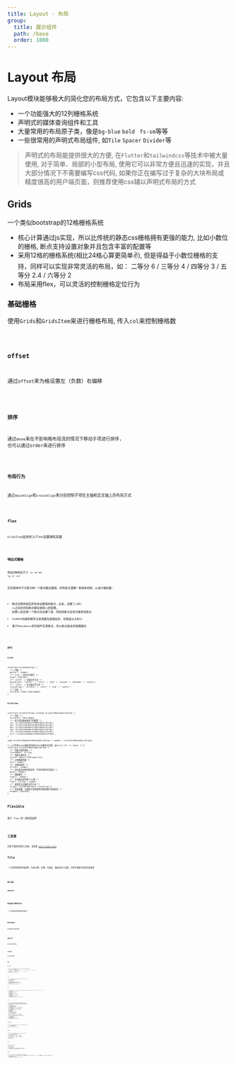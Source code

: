 ```yaml
---
title: Layout - 布局
group:
  title: 展示组件
  path: /base
  order: 1000
---
```


# Layout 布局

Layout模块能够极大的简化您的布局方式，它包含以下主要内容:

* 一个功能强大的12列栅格系统
* 声明式的媒体查询组件和工具
* 大量常用的布局原子类，像是`bg-blue` `bold `  `fs-sm`等等
* 一些很常用的声明式布局组件, 如`Tile` `Spacer` `Divider`等

> 声明式的布局能提供很大的方便, 在`Flutter`和`tailwindcss`等技术中被大量使用, 对于简单、局部的小型布局, 使用它可以非常方便且迅速的实现，并且大部分情况下不需要编写css代码,
> 如果你正在编写过于复杂的大块布局或精度很高的用户端页面，则推荐使用css辅以声明式布局的方式


## Grids

一个类似bootstrap的12格栅格系统

* 核心计算通过js实现，所以比传统的静态css栅格拥有更强的能力, 比如小数位的栅格, 断点支持设置对象并且包含丰富的配置等
* 采用12格的栅格系统(相比24格心算更简单✌), 但是得益于小数位栅格的支持，同样可以实现非常灵活的布局，如： 二等分 6 / 三等分 4 / 四等分 3 / 五等分 2.4 / 六等分 2
* 布局采用flex，可以灵活的控制栅格定位行为

### 基础栅格

使用`Grids`和`GridsItem`来进行栅格布局, 传入`col`来控制栅格数

<code src="./grids/base.tsx" />

### offset

通过`offset`来为格设置左（负数）右偏移

<code src="./grids/offset.tsx" />

### 排序

通过`move`来在不影响格布局流的情况下移动子项进行排序, 也可以通过order来进行排序

<code src="./grids/order.tsx" />

### 布局行为

通过`mainAlign`和`crossAlign`来分别控制子项在主轴和交叉轴上的布局方式

<code src="./grids/layouts.tsx" />


### flex

`GridsItem`支持传入flex设置弹性系数

<code src="./grids/flex.tsx" />

### 响应式栅格

预设6种响应尺寸 `xs` `sm` `md` `lg` `xl` `xxl`

实际使用时不可能为每一个断点都设置值，所有断点遵循一套继承机制，以减少编码量: 

* 断点会影响其后所有未设置值的断点，比如，设置了`xs`时, `xs`之后的所有断点都会继承`xs`的配置, 如果`xs`后任意一个断点也设置了值，则后续断点会改为继承该断点
* hidden的继承顺序与其他属性是相反的，也就是从大到小
* 基于`MediaQuery`系列组件实现断点，所以断点是支持容器级的

<code src="./grids/mediaQuery.tsx" />

### API

**`Grids`**

```tsx
interface GridsRowProps {
  /** 间隔 */
  gutter?: number;
  /** true | 是否允许换行 */
  wrap?: boolean;
  /** 'start' | 主轴对齐方式 */
  mainAlign?: 'center' | 'start' | 'end' | 'around' | 'between' | 'evenly';
  /** 'start' | 交叉轴对齐方式 */
  crossAlign?: 'stretch' | 'start' | 'end' | 'center';
  /** 内容 */
  children: React.ReactNode;
}
```

**`GridsItem`**

```tsx
interface GridsColProps extends GridsColMediaQueryProps {
  /** 内容 */
  children?: ReactNode;
  /** 处于特定媒体类型下的配置 */
  xs?: GridsColNumberOrMediaQueryProps;
  sm?: GridsColNumberOrMediaQueryProps;
  md?: GridsColNumberOrMediaQueryProps;
  lg?: GridsColNumberOrMediaQueryProps;
  xl?: GridsColNumberOrMediaQueryProps;
  xxl?: GridsColNumberOrMediaQueryProps;
}

type GridsColNumberOrMediaQueryProps = number | GridsColMediaQueryProps;

// 以下所有props都支持在断点中以对象形式设置，如xs={{ col: 5, move: 2 }}
interface GridsColMediaQueryProps {
  /** 包裹元素的类名 */
  className?: string;
  /** 包裹元素样式 */
  style?: React.CSSProperties;
  /** 占用栅格列数 */
  col?: number;
  /** 左侧间隔列 */
  offset?: number;
  /** 向左或向右移动指定列，不会影响原有文档流 */
  move?: number;
  /** 控制顺序 */
  order?: number;
  /** 手动指定该列的flex值 */
  flex?: string | number;
  /** 该项在交叉轴的对齐方式 */
  align?: FlexWrapProps['crossAlign'];
  /** 是否隐藏, 此属性与其他属性的继承顺序是相反的 */
  hidden?: boolean;
}
```


## Flexible

基于 flex 的一组布局组件

<code src="./flexDemo.tsx" />

## 工具类

内置了很多常用的工具类, 请查收 [util-class.scss](https://github.com/Iixianjie/sass-stater/blob/master/base/util-class.scss)

## Tile

一个非常常用的布局组件，包含左侧、右侧、内容区、描述区四个位置，可用于很多常见的布局场景

<code src="./tileDemo.tsx" />

## Grid

网格布局

<code src="./gridDemo.tsx" />

## AspectRatio

一个永远保持固定宽高比的盒子

<code src="./aspectRatioDemo.tsx" />

## Divider

易于使用的分割线组件

<code src="./dividerDemo.tsx" />

## Spacer

在元素之间填充空白

<code src="./spacerDemo.tsx" />

## Center

将子组件居中放置

<code src="./centerDemo.tsx" />

## API

**`Column/Row`**

```tsx | pure
interface FlexWrapProps extends ComponentBasePropsWithAny {
  /** 'start' | 主轴对齐方式 */
  mainAlign?: 'center' | 'start' | 'end' | 'around' | 'between' | 'evenly';
  /** 'stretch' | 交叉轴对齐方式 */
  crossAlign?: 'stretch' | 'start' | 'end' | 'center';
  /** 内容 */
  children: React.ReactNode;
}
```

**`Flex`**

```tsx | pure
nterface FlexProps extends ComponentBasePropsWithAny {
  /** 1 | 弹性系数 */
  flex?: number | string;
  /** 排序 */
  order?: number;
  /** 单独设置在容器交叉轴上的对齐方式  */
  align?: FlexWrapProps['crossAlign'];
  /** 内容 */
  children?: React.ReactNode;
}
```

**`Tile`**

```tsx | pure
interface TileProps extends Omit<React.PropsWithoutRef<JSX.IntrinsicElements['div']>, 'title'> {
  /** 主要内容 */
  title?: React.ReactNode;
  /** 次要内容 */
  desc?: React.ReactNode;
  /** 前导内容 */
  leading?: React.ReactNode;
  /** 尾随内容 */
  trailing?: React.ReactNode;
  /** 纵轴的对齐方式 */
  crossAlign?: FlexWrapProps['crossAlign'];
}
```

**`Grid`**

```tsx | pure
interface GridProps extends ComponentBaseProps {
  /** 子元素, 必须是一组可以挂载className和style的元素 */
  children: React.ReactElement | React.ReactElement[];
  /** 总列数 */
  count?: number;
  /** 1 | 网格项的宽高比 */
  aspectRatio?: number;
  /** 网格项的高度, 与aspectRatio选用一种 */
  size?: number;
  /** 网格项间的间距, 优先级小于单独设置的 */
  spacing?: number;
  /** 主轴间距 */
  mainSpacing?: number;
  /** 交叉轴间距 */
  crossSpacing?: number;
  /** true | 是否启用边框 */
  border?: boolean;
  /** 'rgba(0, 0, 0, 0.15)' | 边框颜色 */
  borderColor?: string;
  /** true | 当最后一行不能填满时，是否以空项占位 */
  complete?: boolean;
  /** 表格项的类名 */
  contClassName?: string;
  /** 表格项的样式 */
  contStyle?: React.CSSProperties;
}
```

**`AspectRatio`**

```tsx | pure
interface AspectRatioProps extends ComponentBaseProps {
  /** 1 | 网格项的宽高比 */
  ratio?: number;

  children?: React.ReactNode;
}
```

**`Divider`**

```tsx | pure
interface DividerProps extends ComponentBaseProps {
  /** false | 设置为垂直分割线 */
  vertical?: boolean;
  /** 100%(横向) / 0.5(纵向) | 分割线尺寸 */
  width?: number;
  /** 0.5(横向) / 1.2em(纵向) | 分割线尺寸 */
  height?: number;
  /** 颜色 */
  color?: string;
}
```

**`Spacer`**

```tsx | pure
interface SpacerProps {
  /** 宽度 */
  width?: number;
  /** 16 | 高度,  */
  height?: number;
  /** 如果子项传入一个列表，会在每一个子项间设置间距 */
  children?: React.ReactElement[];
}
```

**`Center`**

```tsx | pure
interface CenterProps extends ComponentBaseProps {
  /** false | 为true时，将尺寸固定到与父元素一致(需要保证父元素position不是static), 为false时，需要通过className或style执行设置尺寸 */
  attach?: boolean;
  /** 需要居中的单个子元素 */
  children?: React.ReactElement | string;
}
```
